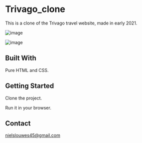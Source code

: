 # Trivago_clone
This is a clone of the Trivago travel website, made in early 2021.

![image](https://user-images.githubusercontent.com/76694402/132296187-dbe96063-5242-4956-91cb-28ba82e4ae67.png)

![image](https://user-images.githubusercontent.com/76694402/132296335-74c1413e-9e30-4296-a4df-2e667e6804f3.png)

## Built With
Pure HTML and CSS.


## Getting Started
Clone the project.

Run it in your browser.


## Contact
nielslouwes45@gmail.com

